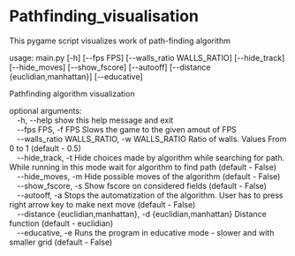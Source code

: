 # Pathfinding_visualisation
This pygame script visualizes work of path-finding algorithm 

usage: main.py [-h] [--fps FPS] [--walls_ratio WALLS_RATIO] [--hide_track] [--hide_moves] [--show_fscore] [--autooff] [--distance {euclidian,manhattan}] [--educative]

Pathfinding algorithm visualization

optional arguments:<br />
  &emsp;-h, --help            show this help message and exit<br />
  &emsp;--fps FPS, -f FPS     Slows the game to the given amout of FPS<br />
  &emsp;--walls_ratio WALLS_RATIO, -w WALLS_RATIO
                        Ratio of walls. Values From 0 to 1 (default - 0.5)<br />
  &emsp;--hide_track, -t      Hide choices made by algorithm while searching for path. While running in this mode wait for algorithm to find path (default - False)<br />
  &emsp;--hide_moves, -m      Hide possible moves of the algorithm (default - False)<br />
  &emsp;--show_fscore, -s     Show fscore on considered fields (default - False)<br />
  &emsp;--autooff, -a         Stops the automatization of the algorithm. User has to press right arrow key to make next move (default - False)<br />
  &emsp;--distance {euclidian,manhattan}, -d {euclidian,manhattan}
                        Distance function (default - euclidian)<br />
  &emsp;--educative, -e       Runs the program in educative mode - slower and with smaller grid (default - False)
